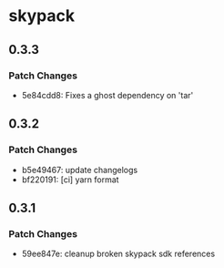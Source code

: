 # skypack

## 0.3.3

### Patch Changes

- 5e84cdd8: Fixes a ghost dependency on 'tar'

## 0.3.2

### Patch Changes

- b5e49467: update changelogs
- bf220191: [ci] yarn format

## 0.3.1

### Patch Changes

- 59ee847e: cleanup broken skypack sdk references
